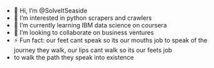 - 👋 Hi, I’m @SolveItSeaside
- 👀 I’m interested in python scrapers and crawlers
- 🌱 I’m currently learning IBM data science on coursera
- 💞️ I’m looking to collaborate on business ventures 
- ⚡ Fun fact: our feet cant speak so its our mouths job to speak of the journey they walk, our lips cant walk so its our feets job
- to walk the path they speak into existence

<!---
SolveItSeaside/SolveItSeaside is a ✨ special ✨ repository because its `README.md` (this file) appears on your GitHub profile.
You can click the Preview link to take a look at your changes.
--->
